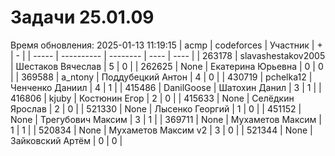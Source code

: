 # Задачи 25.01.09
Время обновления: 2025-01-13 11:19:15
| acmp  | codeforces | Участник | +    | -    |
| ----- | ---------- | -------- | ---- | ---- |
| 263178 | slavashestakov2005 | Шестаков Вячеслав | 5 | 0 |
| 262625 | None | Екатерина Юрьевна | 0 | 0 |
| 369588 | a_ntony | Поддубецкий Антон | 4 | 0 |
| 430719 | pchelka12 | Ченченко Даниил | 4 | 1 |
| 415486 | DanilGoose | Шатохин Данил | 3 | 1 |
| 416806 | kjuby | Костюнин Егор | 2 | 0 |
| 415633 | None | Селёдкин Ярослав | 2 | 0 |
| 521330 | None | Лысенко Георгий | 1 | 0 |
| 451152 | None | Трегубович Максим | 3 | 1 |
| 369711 | None | Мухаметов Максим | 1 | 1 |
| 520834 | None | Мухаметов Максим v2 | 3 | 0 |
| 521344 | None | Зайковский Артём | 0 | 0 |
